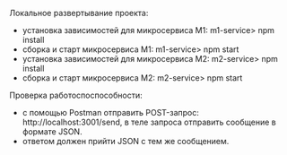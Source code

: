 Локальное развертывание проекта:

- установка зависимостей для микросервиса М1: m1-service> npm install
- сборка и старт микросервиса М1: m1-service> npm start
- установка зависимостей для микросервиса М2: m2-service> npm install
- сборка и старт микросервиса М2: m2-service> npm start

Проверка работоспоспособности:

- с помощью Postman отправить POST-запрос: http://localhost:3001/send, в теле запроса отправить сообщение в формате JSON.
- ответом должен прийти JSON c тем же сообщением.
